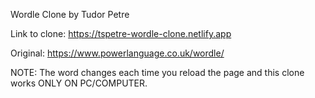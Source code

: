 Wordle Clone by Tudor Petre

Link to clone: https://tspetre-wordle-clone.netlify.app

Original: https://www.powerlanguage.co.uk/wordle/

NOTE: The word changes each time you reload the page and this clone works ONLY ON PC/COMPUTER.
